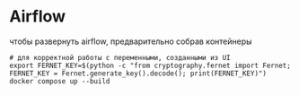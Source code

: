 # Airflow

чтобы развернуть airflow, предварительно собрав контейнеры
~~~
# для корректной работы с переменными, созданными из UI
export FERNET_KEY=$(python -c "from cryptography.fernet import Fernet; FERNET_KEY = Fernet.generate_key().decode(); print(FERNET_KEY)")
docker compose up --build
~~~
